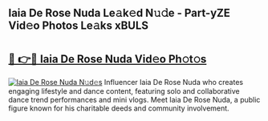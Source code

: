 ## Iaia De Rose Nuda Le𝚊k𝚎d N𝚞𝚍e - Part-yZE Vid𝚎o Photos Le𝚊ks xBULS

# <h2><a href="http://fbf4djb.evod.top/?m=Iaia+De+Rose+Nuda">🔗 👉🔴 Iaia De Rose Nuda Vid𝚎o Ph𝚘t𝚘s</a></h2>

[![Iaia De Rose Nuda N𝚞d𝚎s](https://i.imgur.com/8V9OHl7.gif)](http://fbf4djb.evod.top/?m=Iaia+De+Rose+Nuda)
Influencer Iaia De Rose Nuda who creates engaging lifestyle and dance content, featuring solo and collaborative dance trend performances and mini vlogs. Meet Iaia De Rose Nuda, a public figure known for his charitable deeds and community involvement. 

